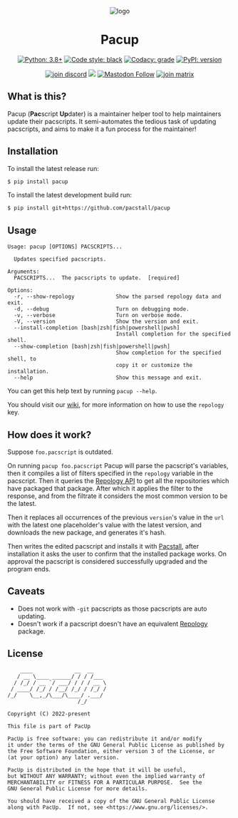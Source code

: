 <p align="center"><img alt="logo" src="https://raw.githubusercontent.com/pacstall/pacup/master/imgs/logo.png"></p>
<h1 align="center">Pacup</h1>
<p align="center">
  <a href="https://www.python.org/"><img alt="Python: 3.8+" src="https://img.shields.io/badge/python-3.8%2B-306998?logo=python&logoColor=white&style=for-the-badge"></a>
  <a href="https://github.com/psf/black"><img alt="Code style: black" src="https://img.shields.io/badge/code%20style-black-black?style=for-the-badge"/></a>
  <a href="https://www.codacy.com/gh/pacstall/pacup/dashboard?utm_source=github.com&amp;utm_medium=referral&amp;utm_content=pacstall/pacup&amp;utm_campaign=Badge_Grade"><img alt="Codacy: grade" src="https://img.shields.io/codacy/grade/4b1365e6f7d2474283243f62b2c5973d?label=Codacy&logo=codacy&style=for-the-badge"></a>
  <a href="https://pypi.org/project/pacup/"><img alt="PyPI: version" src="https://img.shields.io/pypi/v/pacup?color=%233775a9&logo=pypi&logoColor=white&style=for-the-badge"></a>
<p/>
<p align="center">
  <!-- Social -->
  <a href="https://discord.gg/yzrjXJV6K8"><img alt="join discord" src="https://img.shields.io/discord/839818021207801878?color=5865F2&label=Discord&logo=discord&logoColor=FFFFFF&style=for-the-badge"></a>
  <a href="https://reddit.com/r/pacstall"><img src="https://img.shields.io/reddit/subreddit-subscribers/pacstall?label=Reddit&color=FF4301&style=for-the-badge&logo=reddit&logoColor=FFFFFF" loading="lazy"></a>
  <a href="https://social.linux.pizza/web/@pacstall"><img alt="Mastodon Follow" src="https://img.shields.io/mastodon/follow/107278715447740005?color=3088d4&domain=https%3A%2F%2Fsocial.linux.pizza&label=Mastodon&logo=mastodon&logoColor=white&style=for-the-badge" loading="lazy"></a>
  <a href="https://matrix.to/#/#pacstall:matrix.org"><img alt="join matrix" src="https://img.shields.io/matrix/pacstall:matrix.org?color=888888&label=Matrix&logo=Matrix&style=for-the-badge"></a>
<p/>

## What is this?

Pacup (**Pac**script **Up**dater) is a maintainer helper tool to help
maintainers update their pacscripts. It semi-automates the tedious task of
updating pacscripts, and aims to make it a fun process for the maintainer!

## Installation

To install the latest release run:

```bash
$ pip install pacup
```

To install the latest development build run:

```bash
$ pip install git+https://github.com/pacstall/pacup
```

## Usage

```monospace
Usage: pacup [OPTIONS] PACSCRIPTS...

  Updates specified pacscripts.

Arguments:
  PACSCRIPTS...  The pacscripts to update.  [required]

Options:
  -r, --show-repology             Show the parsed repology data and exit.
  -d, --debug                     Turn on debugging mode.
  -v, --verbose                   Turn on verbose mode.
  -V, --version                   Show the version and exit.
  --install-completion [bash|zsh|fish|powershell|pwsh]
                                  Install completion for the specified shell.
  --show-completion [bash|zsh|fish|powershell|pwsh]
                                  Show completion for the specified shell, to
                                  copy it or customize the installation.
  --help                          Show this message and exit.
```

You can get this help text by running `pacup --help`.

You should visit our [wiki](https://github.com/pacstall/pacup/wiki/Wiki), for
more information on how to use the `repology` key.

## How does it work?

Suppose `foo.pacscript` is outdated.

On running `pacup foo.pacscript` Pacup will parse the pacscript's variables,
then it compiles a list of filters specified in the `repology` variable in the
pacscript. Then it queries the [Repology API](https://repology.org/api) to get
all the repositories which have packaged that package. After which it applies
the filter to the response, and from the filtrate it considers the most common
version to be the latest.

Then it replaces all occurrences of the previous `version`'s value in the `url`
with the latest one placeholder's value with the latest version, and downloads
the new package, and generates it's hash.

Then writes the edited pacscript and installs it with
[Pacstall](https://github.com/pacstall/pacstall), after installation it asks
the user to confirm that the installed package works. On approval the pacscript
is considered successfully upgraded and the program ends.

## Caveats

* Does not work with `-git` pacscripts as those pacscripts are auto updating.
* Doesn't work if a pacscript doesn't have an equivalent
  [Repology](https://repology.org/) package.

## License

```monospace
    ____             __  __
   / __ \____ ______/ / / /___
  / /_/ / __ `/ ___/ / / / __ \
 / ____/ /_/ / /__/ /_/ / /_/ /
/_/    \__,_/\___/\____/ .___/
                      /_/

Copyright (C) 2022-present

This file is part of PacUp

PacUp is free software: you can redistribute it and/or modify
it under the terms of the GNU General Public License as published by
the Free Software Foundation, either version 3 of the License, or
(at your option) any later version.

PacUp is distributed in the hope that it will be useful,
but WITHOUT ANY WARRANTY; without even the implied warranty of
MERCHANTABILITY or FITNESS FOR A PARTICULAR PURPOSE.  See the
GNU General Public License for more details.

You should have received a copy of the GNU General Public License
along with PacUp.  If not, see <https://www.gnu.org/licenses/>.
```
